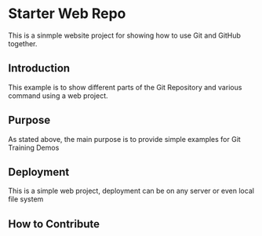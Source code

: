 # Starter Web Repo
This is a sinmple website project for showing how to use Git and GitHub together.
## Introduction
This example is to show different parts of the Git Repository and various command using a web project.
## Purpose
As stated above, the main purpose is to provide simple examples for Git Training Demos
## Deployment
This is a simple web project, deployment can be on any server or even local file system
## How to Contribute